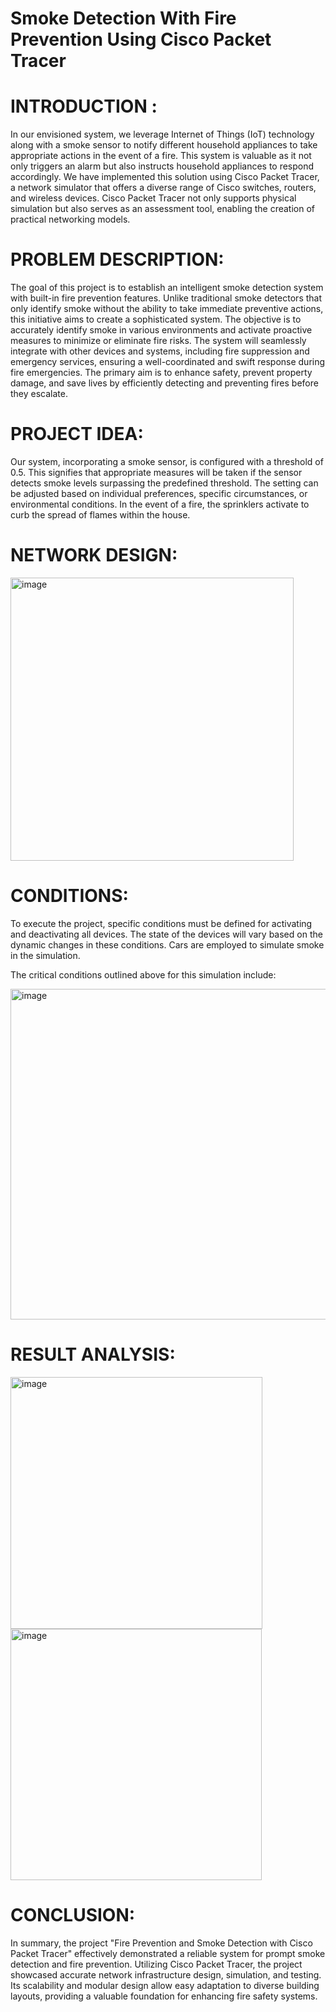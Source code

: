 # Smoke Detection With Fire Prevention Using Cisco Packet Tracer

# INTRODUCTION :

In our envisioned system, we leverage Internet of Things (IoT) technology along with a smoke sensor to notify different household appliances to take appropriate actions in the event of a fire. This system is valuable as it not only triggers an alarm but also instructs household appliances to respond accordingly. 
We have implemented this solution using Cisco Packet Tracer, a network simulator that offers a diverse range of Cisco switches, routers, and wireless devices. Cisco Packet Tracer not only supports physical simulation but also serves as an assessment tool, enabling the creation of practical networking models.

# PROBLEM DESCRIPTION:

The goal of this project is to establish an intelligent smoke detection system with built-in fire prevention features. Unlike traditional smoke detectors that only identify smoke without the ability to take immediate preventive actions, this initiative aims to create a sophisticated system. 
The objective is to accurately identify smoke in various environments and activate proactive measures to minimize or eliminate fire risks. The system will seamlessly integrate with other devices and systems, including fire suppression and emergency services, ensuring a well-coordinated and swift response during fire emergencies. 
The primary aim is to enhance safety, prevent property damage, and save lives by efficiently detecting and preventing fires before they escalate.

# PROJECT IDEA:

Our system, incorporating a smoke sensor, is configured with a threshold of 0.5. This signifies that appropriate measures will be taken if the sensor detects smoke levels surpassing the predefined threshold. The setting can be adjusted based on individual preferences, specific circumstances, or environmental conditions. 
In the event of a fire, the sprinklers activate to curb the spread of flames within the house.

# NETWORK DESIGN:

<img width="453" alt="image" src="https://github.com/JagadeeshR14/Smoke-Detection-With-Fire-Prevention-Using-Cisco-Packet-Tracer/assets/139132404/7fc03d93-006e-4e0c-bf24-9da47609f3f1">


# CONDITIONS:

To execute the project, specific conditions must be defined for activating and deactivating all devices. 
The state of the devices will vary based on the dynamic changes in these conditions. 
Cars are employed to simulate smoke in the simulation. 

The critical conditions outlined above for this simulation include:

<img width="529" alt="image" src="https://github.com/JagadeeshR14/Smoke-Detection-With-Fire-Prevention-Using-Cisco-Packet-Tracer/assets/139132404/631f4710-9ff5-404c-ae8e-8e5449fc3bb3">


# RESULT ANALYSIS:

<img width="403" alt="image" src="https://github.com/JagadeeshR14/Smoke-Detection-With-Fire-Prevention-Using-Cisco-Packet-Tracer/assets/139132404/44ffc4aa-9ee5-4bf6-93cd-86efd83b2cb5">

<img width="402" alt="image" src="https://github.com/JagadeeshR14/Smoke-Detection-With-Fire-Prevention-Using-Cisco-Packet-Tracer/assets/139132404/a5f894c9-b49d-4021-a205-52362a857b21">

# CONCLUSION:

In summary, the project "Fire Prevention and Smoke Detection with Cisco Packet Tracer" effectively demonstrated a reliable system for prompt smoke detection and fire prevention. Utilizing Cisco Packet Tracer, the project showcased accurate network infrastructure design, simulation, and testing. Its scalability and modular design allow easy adaptation to diverse building layouts, providing a valuable foundation for enhancing fire safety systems.
